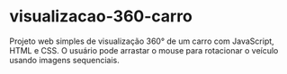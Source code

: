# visualizacao-360-carro
Projeto web simples de visualização 360° de um carro com JavaScript, HTML e CSS. O usuário pode arrastar o mouse para rotacionar o veículo usando imagens sequenciais.
